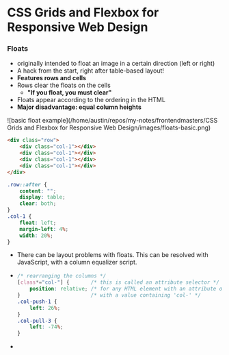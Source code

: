 # CSS Grids and Flexbox for Responsive Web Design

### Floats

- originally intended to float an image in a certain direction (left or right)
- A hack from the start, right after table-based layout!
- **Features rows and cells**
- Rows clear the floats on the cells
  - **"If you float, you must clear"**
- Floats appear according to the ordering in the HTML
- **Major disadvantage: equal column heights**



![basic float example](/home/austin/repos/my-notes/frontendmasters/CSS Grids and Flexbox for Responsive Web Design/images/floats-basic.png)

```html
<div class="row">
    <div class="col-1"></div>
    <div class="col-1"></div>
    <div class="col-1"></div>
    <div class="col-1"></div>
</div>
```

```css
.row::after {
    content: "";
    display: table;
    clear: both;
}
.col-1 {
    float: left;
    margin-left: 4%;
    width: 20%;
}
```

- There can be layout problems with floats. This can be resolved with JavaScript, with a column equalizer script.

- ```css
  /* rearranging the columns */
  [class*="col-"] {       /* this is called an attribute selector */
      position: relative; /* for any HTML element with an attribute of class */
  }                       /* with a value containing 'col-' */
  .col-push-1 {
      left: 26%;
  }
  .col-pull-3 {
      left: -74%;
  }
  ```

- 